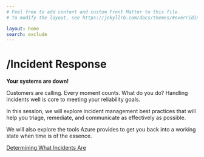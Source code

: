 ```yaml
---
# Feel free to add content and custom Front Matter to this file.
# To modify the layout, see https://jekyllrb.com/docs/themes/#overriding-theme-defaults

layout: home
search: exclude
---
```


# /Incident Response

**Your systems are down!**

Customers are calling. Every moment counts. What do you do? Handling incidents well is core to meeting your reliability goals.

In this session, we will explore incident management best practices that will help you triage, remediate, and communicate as effectively as possible.

We will also explore the tools Azure provides to get you back into a working state when time is of the essence.

[Determining What Incidents Are](http://devopschampion.com/2020/03/02/2020-02-25-Determining-What-Incidents-Are.html)